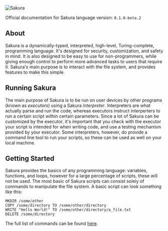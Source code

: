 <img alt="Sakura" id="readme-logo" src="/images/logo_text.png"/>

<p id="lang-ver">Official documentation for Sakura language version: <code>0.1.0-beta.2</code></p>

## About

Sakura is a dynamically-typed, interpreted, high-level, Turing-complete, programming language. It's designed for security, customization, and safety in mind. It is also designed to be easy to use for non-programmers, while giving enough control to perform more advanced tasks to users that require it. Sakura's main purpose is to interact with the file system, and provides features to make this simple.

## Running Sakura

The main purpose of Sakura is to be run on user devices by other programs (known as *executors*) using a Sakura *interpreter*. Interpreters are what actually parse and run the code, whereas executors instruct interperters to run a certain script within certain parameters. Since a lot of Sakura can be customized by the executor, it's important that you check with the executor your script is intended for when writing code, and use a testing mechanism provided by your executor. Some interpreters, however, do provide a command line tool to run your scripts, so these can be used as well on your local machine.

## Getting Started

Sakura provides the basics of any programming language: variables, functions, and loops, however for a large percentage of scripts, these will not be used. The most basic of Sakura scripts can consist solely of commands to manipulate the file system. A basic script can look something like this:

```ska
MKDIR /some/other
COPY /some/directory TO /some/other/directory
WRITE "Hello World!" TO /some/other/directory/a_file.txt
DELETE /some/directory
```

The full list of commands can be found [here](/commands).